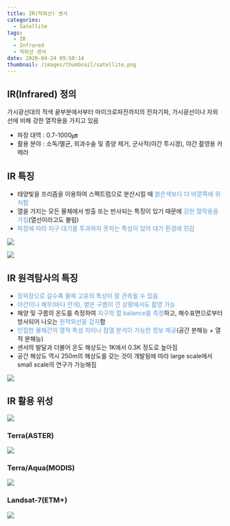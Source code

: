```yaml
---
title: IR(적외선) 센서
categories:
  - Satellite
tags:
  - IR
  - Infrared
  - 적외선 센서
date: 2020-04-24 09:50:14
thumbnail: /images/thumbnail/satellite.png
---
```


## IR(Infrared) 정의

가시광선대의 적색 끝부분에서부터 마이크로파전까지의 전자기파, 가시광선이나 자외선에 비해 강한 열작용을 가지고 있음

- 파장 대역 : 0.7-1000㎛
- 활용 분야 : 소독/멸균, 외과수술 및 종양 제거, 군사적(야간 투시경), 야간 촬영용 카메라

## IR 특징

- 태양빛을 프리즘을 이용하여 스펙트럼으로 분산시킬 때 <span style="color:#5B9BD5">붉은색보다 더 바깥쪽에 위치함</span>
- 열을 가지는 모든 물체에서 방출 또는 반사되는 특징이 있기 때문에 <span style="color:#5B9BD5">강한 열작용을 가짐</span>(열선이라고도 불림)
- <span style="color:#5B9BD5">파장에 따라 지구 대기를 투과하지 못하는 특성이 있어 대기 환경에 민감</span>

![](/images/ir/1.png)

![](/images/ir/2.png)

## IR 원격탐사의 특징

- <span style="color:#5B9BD5">장파장으로 갈수록 물체 고유의 특성이 잘 관측될 수 있음</span>
- <span style="color:#5B9BD5">야간이나 해무(바다 안개), 옅은 구름이 낀 상황에서도 촬영 가능</span>
- 해양 및 구름의 온도를 측정하여 <span style="color:#5B9BD5">지구의 열 balance를 측정</span>하고, 해수표면으로부터 방사되어 나오는 <span style="color:#5B9BD5">원적외선을 감지</span>함
- <span style="color:#5B9BD5">인접한 물체간의 열적 특성 차이나 잠열 분석이 가능한 정보 제공</span>(공간 분해능 + 열적 분해능)
- 센서의 발달과 더불어 온도 해상도는 1K에서 0.3K 정도로 높아짐
- 공간 해상도 역시 250m의 해상도를 갖는 것이 개발됨에 따라 large scale에서 small scale의 연구가 가능해짐

![](/images/ir/3.png)

## IR 활용 위성

![](/images/ir/4.png)

### Terra(ASTER)

![](/images/ir/5.png)

### Terra/Aqua(MODIS)

![](/images/ir/6.png)

### Landsat-7(ETM+)

![](/images/ir/7.png)
